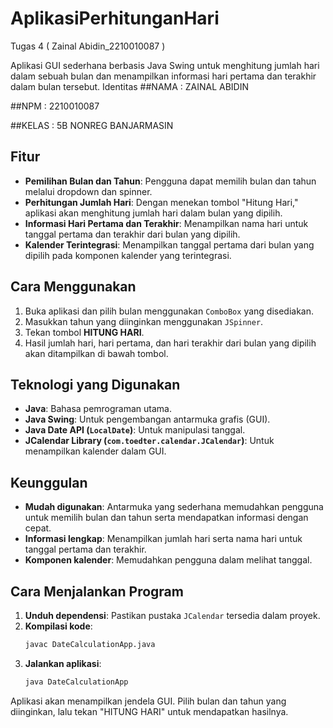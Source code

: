 # AplikasiPerhitunganHari
 Tugas 4 ( Zainal Abidin_2210010087 )
 
Aplikasi GUI sederhana berbasis Java Swing untuk menghitung jumlah hari dalam sebuah bulan dan menampilkan informasi hari pertama dan terakhir dalam bulan tersebut.
Identitas
##NAMA : ZAINAL ABIDIN

##NPM : 2210010087

##KELAS : 5B NONREG BANJARMASIN
## Fitur

- **Pemilihan Bulan dan Tahun**: Pengguna dapat memilih bulan dan tahun melalui dropdown dan spinner.
- **Perhitungan Jumlah Hari**: Dengan menekan tombol "Hitung Hari," aplikasi akan menghitung jumlah hari dalam bulan yang dipilih.
- **Informasi Hari Pertama dan Terakhir**: Menampilkan nama hari untuk tanggal pertama dan terakhir dari bulan yang dipilih.
- **Kalender Terintegrasi**: Menampilkan tanggal pertama dari bulan yang dipilih pada komponen kalender yang terintegrasi.

## Cara Menggunakan

1. Buka aplikasi dan pilih bulan menggunakan `ComboBox` yang disediakan.
2. Masukkan tahun yang diinginkan menggunakan `JSpinner`.
3. Tekan tombol **HITUNG HARI**.
4. Hasil jumlah hari, hari pertama, dan hari terakhir dari bulan yang dipilih akan ditampilkan di bawah tombol.

## Teknologi yang Digunakan

- **Java**: Bahasa pemrograman utama.
- **Java Swing**: Untuk pengembangan antarmuka grafis (GUI).
- **Java Date API (`LocalDate`)**: Untuk manipulasi tanggal.
- **JCalendar Library (`com.toedter.calendar.JCalendar`)**: Untuk menampilkan kalender dalam GUI.

## Keunggulan

- **Mudah digunakan**: Antarmuka yang sederhana memudahkan pengguna untuk memilih bulan dan tahun serta mendapatkan informasi dengan cepat.
- **Informasi lengkap**: Menampilkan jumlah hari serta nama hari untuk tanggal pertama dan terakhir.
- **Komponen kalender**: Memudahkan pengguna dalam melihat tanggal.

## Cara Menjalankan Program

1. **Unduh dependensi**: Pastikan pustaka `JCalendar` tersedia dalam proyek.
2. **Kompilasi kode**:
   ```bash
   javac DateCalculationApp.java
   ```
3. **Jalankan aplikasi**:
   ```bash
   java DateCalculationApp
   ```

Aplikasi akan menampilkan jendela GUI. Pilih bulan dan tahun yang diinginkan, lalu tekan "HITUNG HARI" untuk mendapatkan hasilnya.
